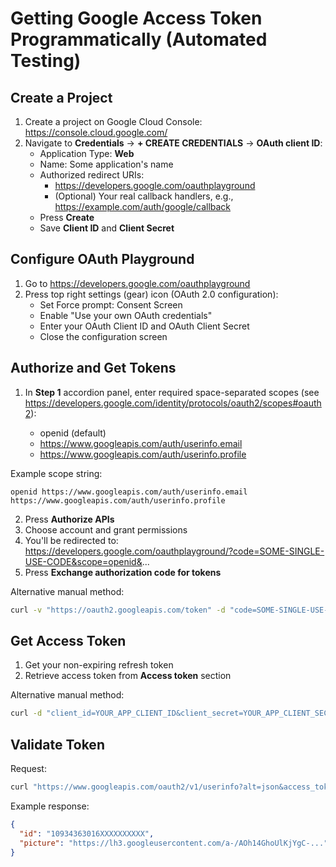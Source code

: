 # Getting Google Access Token Programmatically (Automated Testing)

## Create a Project
1. Create a project on Google Cloud Console: https://console.cloud.google.com/
2. Navigate to **Credentials** -> **+ CREATE CREDENTIALS** -> **OAuth client ID**:
   * Application Type: **Web**
   * Name: Some application's name
   * Authorized redirect URIs: 
     * https://developers.google.com/oauthplayground
     * (Optional) Your real callback handlers, e.g., https://example.com/auth/google/callback
   * Press **Create**
   * Save **Client ID** and **Client Secret**

## Configure OAuth Playground
1. Go to https://developers.google.com/oauthplayground
2. Press top right settings (gear) icon (OAuth 2.0 configuration):
   * Set Force prompt: Consent Screen
   * Enable "Use your own OAuth credentials"
   * Enter your OAuth Client ID and OAuth Client Secret
   * Close the configuration screen

## Authorize and Get Tokens
1. In **Step 1** accordion panel, enter required space-separated scopes (see https://developers.google.com/identity/protocols/oauth2/scopes#oauth2):

   * openid (default)
   * https://www.googleapis.com/auth/userinfo.email
   * https://www.googleapis.com/auth/userinfo.profile

Example scope string:
```
openid https://www.googleapis.com/auth/userinfo.email https://www.googleapis.com/auth/userinfo.profile
```

2. Press **Authorize APIs**
3. Choose account and grant permissions
4. You'll be redirected to: https://developers.google.com/oauthplayground/?code=SOME-SINGLE-USE-CODE&scope=openid&...
5. Press **Exchange authorization code for tokens**

Alternative manual method:
```bash
curl -v "https://oauth2.googleapis.com/token" -d "code=SOME-SINGLE-USE-CODE&redirect_uri=https%3A%2F%2Fdevelopers.google.com%2Foauthplayground&client_id=YOUR_APP_CLIENT_ID&client_secret=YOUR_APP_CLIENT_SECRET&scope=&grant_type=authorization_code"
```

## Get Access Token
1. Get your non-expiring refresh token
2. Retrieve access token from **Access token** section

Alternative manual method:
```bash
curl -d "client_id=YOUR_APP_CLIENT_ID&client_secret=YOUR_APP_CLIENT_SECRET&grant_type=refresh_token&refresh_token=YOUR_APP_REFRESH_TOKEN" "https://oauth2.googleapis.com/token"
```

## Validate Token
Request:
```bash
curl "https://www.googleapis.com/oauth2/v1/userinfo?alt=json&access_token=ACCESS_TOKEN"
```

Example response:
```json
{
  "id": "10934363016XXXXXXXXXX",
  "picture": "https://lh3.googleusercontent.com/a-/AOh14GhoUlKjYgC-..."
}
```